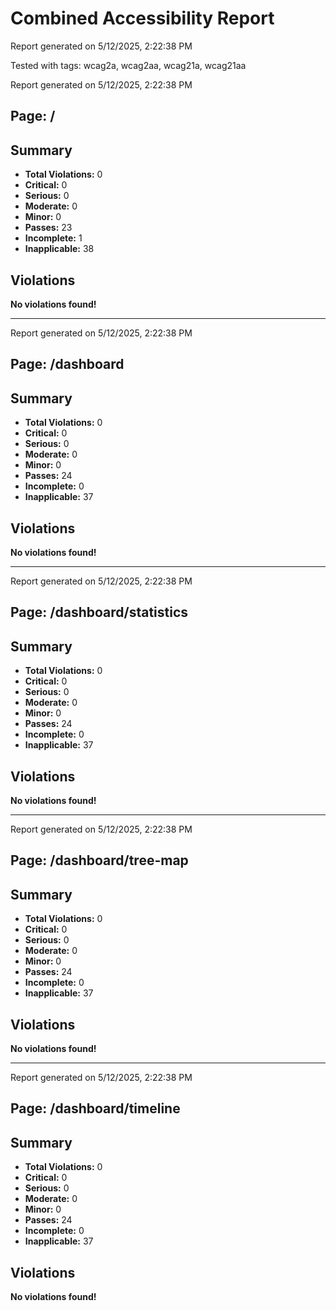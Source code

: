 # Combined Accessibility Report
Report generated on 5/12/2025, 2:22:38 PM

Tested with tags: wcag2a, wcag2aa, wcag21a, wcag21aa

Report generated on 5/12/2025, 2:22:38 PM

## Page: /

## Summary
- **Total Violations:** 0
- **Critical:** 0
- **Serious:** 0
- **Moderate:** 0
- **Minor:** 0
- **Passes:** 23
- **Incomplete:** 1
- **Inapplicable:** 38

## Violations
**No violations found!**


---

Report generated on 5/12/2025, 2:22:38 PM

## Page: /dashboard

## Summary
- **Total Violations:** 0
- **Critical:** 0
- **Serious:** 0
- **Moderate:** 0
- **Minor:** 0
- **Passes:** 24
- **Incomplete:** 0
- **Inapplicable:** 37

## Violations
**No violations found!**


---

Report generated on 5/12/2025, 2:22:38 PM

## Page: /dashboard/statistics

## Summary
- **Total Violations:** 0
- **Critical:** 0
- **Serious:** 0
- **Moderate:** 0
- **Minor:** 0
- **Passes:** 24
- **Incomplete:** 0
- **Inapplicable:** 37

## Violations
**No violations found!**


---

Report generated on 5/12/2025, 2:22:38 PM

## Page: /dashboard/tree-map

## Summary
- **Total Violations:** 0
- **Critical:** 0
- **Serious:** 0
- **Moderate:** 0
- **Minor:** 0
- **Passes:** 24
- **Incomplete:** 0
- **Inapplicable:** 37

## Violations
**No violations found!**


---

Report generated on 5/12/2025, 2:22:38 PM

## Page: /dashboard/timeline

## Summary
- **Total Violations:** 0
- **Critical:** 0
- **Serious:** 0
- **Moderate:** 0
- **Minor:** 0
- **Passes:** 24
- **Incomplete:** 0
- **Inapplicable:** 37

## Violations
**No violations found!**
